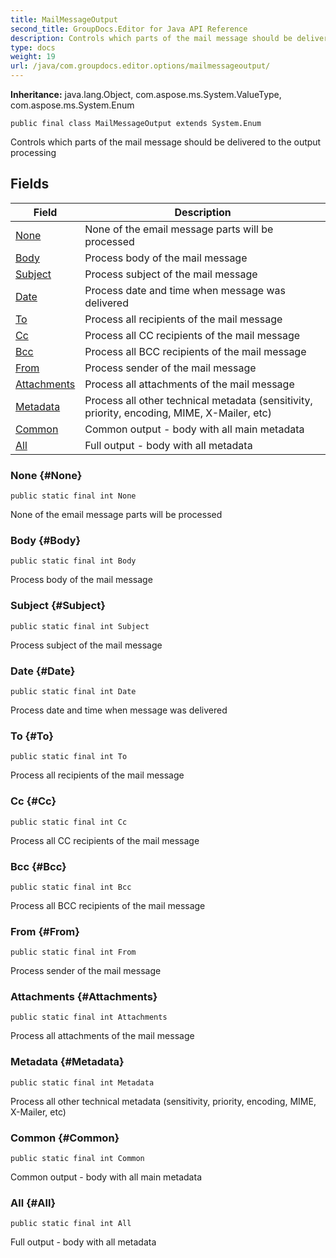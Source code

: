 ```yaml
---
title: MailMessageOutput
second_title: GroupDocs.Editor for Java API Reference
description: Controls which parts of the mail message should be delivered to the output processing
type: docs
weight: 19
url: /java/com.groupdocs.editor.options/mailmessageoutput/
---
```

**Inheritance:**
java.lang.Object, com.aspose.ms.System.ValueType, com.aspose.ms.System.Enum
```
public final class MailMessageOutput extends System.Enum
```

Controls which parts of the mail message should be delivered to the output processing
## Fields

| Field | Description |
| --- | --- |
| [None](#None) | None of the email message parts will be processed |
| [Body](#Body) | Process body of the mail message |
| [Subject](#Subject) | Process subject of the mail message |
| [Date](#Date) | Process date and time when message was delivered |
| [To](#To) | Process all recipients of the mail message |
| [Cc](#Cc) | Process all CC recipients of the mail message |
| [Bcc](#Bcc) | Process all BCC recipients of the mail message |
| [From](#From) | Process sender of the mail message |
| [Attachments](#Attachments) | Process all attachments of the mail message |
| [Metadata](#Metadata) | Process all other technical metadata (sensitivity, priority, encoding, MIME, X-Mailer, etc) |
| [Common](#Common) | Common output - body with all main metadata |
| [All](#All) | Full output - body with all metadata |
### None {#None}
```
public static final int None
```


None of the email message parts will be processed

### Body {#Body}
```
public static final int Body
```


Process body of the mail message

### Subject {#Subject}
```
public static final int Subject
```


Process subject of the mail message

### Date {#Date}
```
public static final int Date
```


Process date and time when message was delivered

### To {#To}
```
public static final int To
```


Process all recipients of the mail message

### Cc {#Cc}
```
public static final int Cc
```


Process all CC recipients of the mail message

### Bcc {#Bcc}
```
public static final int Bcc
```


Process all BCC recipients of the mail message

### From {#From}
```
public static final int From
```


Process sender of the mail message

### Attachments {#Attachments}
```
public static final int Attachments
```


Process all attachments of the mail message

### Metadata {#Metadata}
```
public static final int Metadata
```


Process all other technical metadata (sensitivity, priority, encoding, MIME, X-Mailer, etc)

### Common {#Common}
```
public static final int Common
```


Common output - body with all main metadata

### All {#All}
```
public static final int All
```


Full output - body with all metadata

